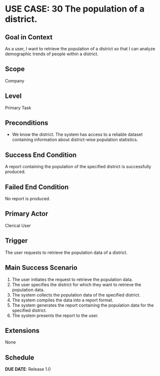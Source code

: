 # USE CASE: 30 The population of a district.

## Goal in Context

As a user, I want to retrieve the population of a district so that I can analyze demographic trends of people within a district.

## Scope

Company

## Level

Primary Task

## Preconditions

- We know the district. The system has access to a reliable dataset containing information about district-wise population statistics.

## Success End Condition

A report containing the population of the specified district is successfully produced.

## Failed End Condition

No report is produced.

## Primary Actor

Clerical User

## Trigger

The user requests to retrieve the population data of a district.

## Main Success Scenario

1. The user initiates the request to retrieve the population data.
2. The user specifies the district for which they want to retrieve the population data.
3. The system collects the population data of the specified district.
4. The system compiles the data into a report format.
5. The system generates the report containing the population data for the specified district.
6. The system presents the report to the user.

## Extensions

None

## Schedule

**DUE DATE**: Release 1.0
